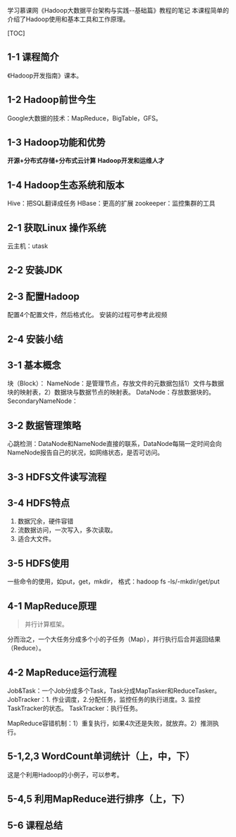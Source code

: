 学习慕课网《Hadoop大数据平台架构与实践--基础篇》教程的笔记
本课程简单的介绍了Hadoop使用和基本工具和工作原理。

[TOC]

## 1-1 课程简介
《Hadoop开发指南》课本。

## 1-2 Hadoop前世今生
Google大数据的技术：MapReduce，BigTable，GFS。

## 1-3 Hadoop功能和优势
__开源+分布式存储+分布式云计算__
__Hadoop开发和运维人才__

## 1-4 Hadoop生态系统和版本
Hive：把SQL翻译成任务
HBase：更高的扩展
zookeeper：监控集群的工具

## 2-1 获取Linux 操作系统
云主机：utask

## 2-2 安装JDK

## 2-3 配置Hadoop
配置4个配置文件，然后格式化。
安装的过程可参考此视频

## 2-4 安装小结

## 3-1 基本概念
块（Block）：
NameNode：是管理节点，存放文件的元数据包括1）文件与数据块的映射表，2）数据块与数据节点的映射表。
DataNode：存放数据块的。
SecondaryNameNode：

## 3-2 数据管理策略
心跳检测：DataNode和NameNode直接的联系，DataNode每隔一定时间会向NameNode报告自己的状况，如网络状态，是否可访问。

## 3-3 HDFS文件读写流程


## 3-4 HDFS特点
1. 数据冗余，硬件容错
2. 流数据访问，一次写入，多次读取。
3. 适合大文件。

## 3-5 HDFS使用
一些命令的使用，如put，get，mkdir， 格式：hadoop fs -ls/-mkdir/get/put

## 4-1 MapReduce原理
>并行计算框架。

分而治之，一个大任务分成多个小的子任务（Map），并行执行后合并返回结果（Reduce）。

## 4-2 MapReduce运行流程
Job&Task：一个Job分成多个Task，Task分成MapTasker和ReduceTasker。
JobTracker：1. 作业调度，2.分配任务，监控任务的执行进度。3. 监控TaskTracker的状态。
TaskTracker：执行任务。

MapReduce容错机制：1）重复执行，如果4次还是失败，就放弃。2）推测执行。

## 5-1,2,3 WordCount单词统计（上，中，下）
这是个利用Hadoop的小例子，可以参考。

## 5-4,5 利用MapReduce进行排序（上，下）

## 5-6 课程总结

